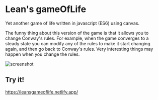 # Lean's gameOfLife
Yet another game of life written in javascript (ES6) using canvas.

The funny thing about this version of the game is that it allows you to change Conway's rules. 
For example, when the game converges to a steady state you can modify any of the rules to make it start changing again, and then go back to Conway's rules. Very interesting things may happen when you change the rules.

![screenshot](https://imgur.com/xsGvHuz.jpg)

## Try it!

https://leansgameoflife.netlify.app/


